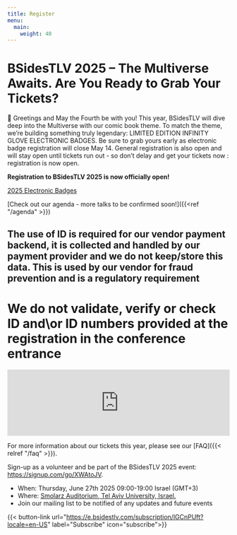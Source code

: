 ```yaml
---
title: Register
menu:
  main:
    weight: 40
---
```


# BSidesTLV 2025 – The Multiverse Awaits. Are You Ready to Grab Your Tickets?

🎉 Greetings and May the Fourth be with you! This year, BSidesTLV will dive deep into the Multiverse with our comic book theme. To match the theme, we’re building something truly legendary: LIMITED EDITION INFINITY GLOVE ELECTRONIC BADGES. Be sure to grab yours early as electronic badge registration will close May 14.  General registration is also open and will stay open until tickets run out - so don’t delay and get your tickets now : registration is now open. 

**Registration to BSidesTLV 2025 is now officially open!**

[2025 Electronic Badges](2025-electronic-badges)

[Check out our agenda - more talks to be confirmed soon!]({{<ref "/agenda" >}})

## The use of ID is required for our vendor payment backend, it is collected and handled by our payment provider and we do not keep/store this data. This is used by our vendor for fraud prevention and is a regulatory requirement

# We do not validate, verify or check ID and\or ID numbers provided at the registration in the conference entrance

<script>!function(t){t.addEventListener("message",function(a){a.data&&"eva"===a.data.event&&a.origin.match("^https:(\/\/|[^\.]+\.)eventer\.(co.il|us)$")&&a.data.t&&t[a.data.t]&&t[a.data.t](...a.data.e)},!1)}(window);</script><script src="https://www.eventer.co.il/js/vendor/iframeResizer.min.js"></script><iframe src="https://www.eventer.co.il/BSidesTLV25?colorScheme=%23FFFFFF&colorScheme2=%23000000&colorSchemeButton=%231FA3FF&lpsec_poweredByBox=false&lpsec_purchaseBox_2=true&lpsec_eventDetails_3=false&lpf_showBackground=false&lpf_showLocationDescription=false" width="100%" scrolling="no" class="resizableFrame" frameborder="0"></iframe><script>iFrameResize({checkOrigin: false}, "iframe.resizableFrame");</script>


For more information about our tickets this year, please see our [FAQ]({{< relref "/faq" >}}).

Sign-up as a volunteer and be part of the BSidesTLV 2025 event: <https://signup.com/go/XWAtoJV>.

- When: Thursday, June 27th 2025 09:00-19:00 Israel (GMT+3)
- Where: [Smolarz Auditorium,  Tel Aviv University, Israel.](https://goo.gl/maps/empagm1x9NETBmkX7)
- Join our mailing list to be notified of any updates and future events

<!-- ## Our Sponsors

We would like to thank you loyal sponsors for supporting our event this year!

{{% partners categories="gold,silver,bronze,partners" %}}
{{% /partners %}} -->

{{< button-link url="<https://e.bsidestlv.com/subscription/lGCnPUft?locale=en-US>" label="Subscribe" icon="subscribe">}}
